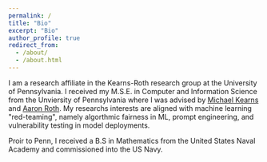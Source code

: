 ```yaml
---
permalink: /
title: "Bio"
excerpt: "Bio"
author_profile: true
redirect_from: 
  - /about/
  - /about.html
---
```


I am a research affiliate in the Kearns-Roth research group at the University of Pennsylvania. I received my M.S.E. in Computer and Information Science from the Unviersity of Pennsylvania where I was advised by [Michael Kearns](https://www.cis.upenn.edu/~mkearns/) and [Aaron Roth](https://www.cis.upenn.edu/~aaroth/). My researchs interests are aligned with machine learning "red-teaming", namely algorthmic fairness in ML, prompt engineering, and vulnerability testing in model deployments. 

Proir to Penn, I received a B.S in Mathematics from the United States Naval Academy and commissioned into the US Navy. 

<!-- A data-driven personal website
====== -->

